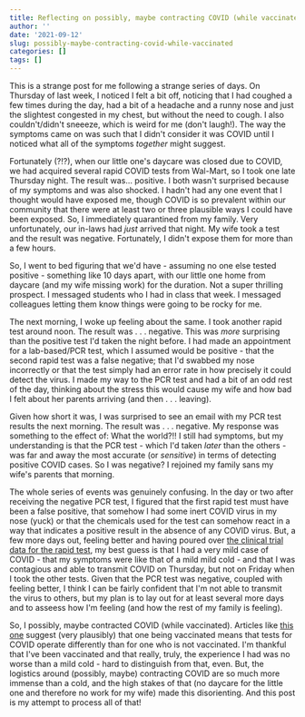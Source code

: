 ```yaml
---
title: Reflecting on possibly, maybe contracting COVID (while vaccinated)
author: ''
date: '2021-09-12'
slug: possibly-maybe-contracting-covid-while-vaccinated
categories: []
tags: []
---
```


This is a strange post for me following a strange series of days. On Thursday of last week, 
I noticed I felt a bit off, noticing that I had coughed a few times during the day, had a bit of a headache and a 
runny nose and just the slightest congested in my chest, but without the need to cough. I also couldn't/didn't sneeeze, which is weird for me (don't laugh!).  The way the symptoms came on was such that I didn't consider it was COVID until I noticed what all of the symptoms _together_ might
suggest. 

Fortunately (?!?), when our little one's daycare was closed due to COVID, we had acquired several rapid COVID
tests from Wal-Mart, so I took one late Thursday night. The result was... positive. I both wasn't surprised
because of my symptoms and was also shocked. I hadn't had any one event that I thought would have exposed me,
though COVID is so prevalent within our community that there were at least two or three plausible ways I could
have been exposed. So, I immediately quarantined from my family. Very unfortunately, our in-laws had _just_
arrived that night. My wife took a test and the result was negative. Fortunately, I didn't expose them for more than a few hours.

So, I went to bed figuring that we'd have - assuming no one else tested positive - something like 10 days apart, 
with our little one home from daycare (and my wife missing work) for the duration. Not a super thrilling prospect. 
I messaged students who I had in class that week. I messaged colleagues letting them know things were going to be rocky for me.

The next morning, I woke up feeling about the same. I took another rapid test around noon. The result was . . . negative. 
This was _more_ surprising than the positive test I'd taken the night before. I had made an appointment for a lab-based/PCR test, 
which I assumed would be positive - that the second rapid test was a false negative; that I'd swabbed my nose incorrectly or that the
test simply had an error rate in how precisely it could detect the virus. I made my way to the PCR test and had a bit of an 
odd rest of the day, thinking about the stress this would cause my wife and how bad I felt about her parents arriving (and then . . . leaving). 

Given how short it was, I was surprised to see an email with my PCR test results the next morning. The result was . . . negative. My response was something to the effect of: What the world?!! I still had symptoms, but my understanding is that the PCR test - which I'd taken _later_ than the others - was far and away the most accurate (or _sensitive_) in terms of detecting positive COVID cases. So I was negative? I rejoined my family sans my wife's parents that morning. 

The whole series of events was genuinely confusing. In the day or two after receiving the negative PCR test, I figured that the first rapid test must have been a false positive, that somehow I had some inert COVID virus in my nose (yuck) or that the chemicals used for the test can somehow react in a way that indicates a positive result in the absence of any COVID virus. But, a few more days out, feeling better and having poured over [the clinical trial data for the rapid test](https://www.ellumehealth.com/uploads/COVID19-Home-Test-Product-Overview-for-Healthcare-Professionals-D.pdf), my best guess is that I had a very mild case of COVID - that my symptoms were like that of a mild mild cold - and that I was contagious and able to transmit COVID on Thursday, but not on Friday when I took the other tests. Given that the PCR test was negative, coupled with feeling better, I think I can be fairly confident that I'm not able to transmit the virus to others, but my plan is to lay out for at least several more days and to asseess how I'm feeling (and how the rest of my family is feeling). 

So, I possibly, maybe contracted COVID (while vaccinated). Articles like [this one](https://www.theatlantic.com/science/archive/2021/08/coronavirus-testing-delta-vaccines/619927/) suggest (very plausibly) that one being vaccinated means that tests for COVID operate differently than for one who is not vaccinated. I'm thankful that I've been vaccinated and that really, truly, the experience I had was no worse than a mild cold - hard to distinguish from that, even. But, the logistics around (possibly, maybe) contracting COVID are so much more immense than a cold, and the high stakes of that (no daycare for the little one and therefore no work for my wife) made this disorienting. And this post is my attempt to process all of that!